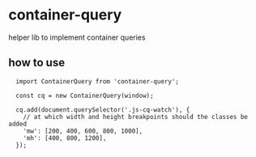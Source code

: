 # container-query
helper lib to implement container queries

## how to use
```
  import ContainerQuery from 'container-query';
  
  const cq = new ContainerQuery(window);
  
  cq.add(document.querySelector('.js-cq-watch'), {
    // at which width and height breakpoints should the classes be added
    'mw': [200, 400, 600, 800, 1000],
    'mh': [400, 800, 1200],
  });
```
